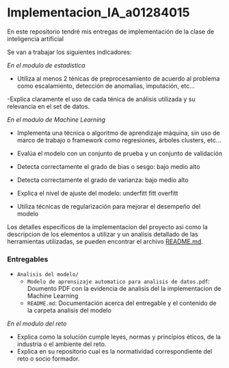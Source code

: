 # Implementacion_IA_a01284015
En este repositorio tendré mis entregas de implementación de la clase de inteligencia artificial

Se van a trabajar los siguientes indicadores:

*En el modulo de estadistica*

- Utiliza al menos 2 ténicas de preprocesamiento de acuerdo al problema como escalamiento, detección de anomalias, imputación, 
etc...

-Explica claramente el uso de cada ténica de análisis utilizada y su relevancia en el set de datos.

*En el modulo de Machine Learning*

- Implementa una técnica o algoritmo de aprendizaje máquina, sin uso de marco de trabajo o framework como regresiones, árboles clusters, etc... 

- Evalúa el modelo con un conjunto de prueba y un conjunto de validación
- Detecta correctamente el grado de bias o sesgo: bajo medio alto
- Detecta correctamente el grado de varianza: bajo medio alto
- Explica el nivel de ajuste del modelo: underfitt fitt overfitt
- Utiliza técnicas de regularización para mejorar el desempeño del modelo


Los detalles especificos de la implementacion del proyecto asi como la descripcion de los elementos a utilizar y un analisis detallado de las herramientas utilizadas, se pueden encontrar el archivo [README.md](machine_learning/README.md).

### Entregables


- `Analisis del modelo/`
  - `Modelo de aprensizaje automatico para analisis de datos.pdf`: Doumento PDF con la evidencia de analisis del la implementacion de Machine Learning
  - `README.md`: Documentación acerca del entregable y el contenido de la carpeta analisis del modelo



*En el modulo del reto*
- Explica como la solución cumple leyes, normas y principios éticos, de la industria o el ambiente del reto.
- Explica en su repositorio cual es la normatividad correspondiente del reto o socio formador.

